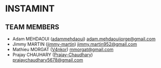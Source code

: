 # INSTAMINT

## TEAM MEMBERS

- Adam MEHDAOUI ([adammehdaoui](https://github.com/adammehdaoui)) <adam.mehdaouijorge@gmail.com>
- Jimmy MARTIN ([jimmy-martin](https://github.com/jimmy-martin)) <jimmy.martin952@gmail.com>
- Mathieu MORGAT ([V4nkor](https://github.com/V4nkor)) <mmorgat@gmail.com>
- Prajay CHAUHARY ([Prajay-Chaudhary](https://github.com/Prajay-Chaudhary)) <prajaychaudhary5678@gmail.com>
